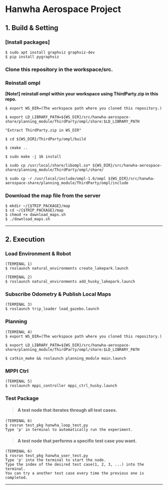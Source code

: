 # Hanwha Aerospace Project

## 1. Build & Setting

### [Install packages]

    $ sudo apt install graphviz graphviz-dev
    $ pip install pygraphviz


### Clone this repository in the workspace/src.

### Reinstall ompl
**[Note!] reinstall ompl within your workspace using ThirdParty.zip in this repo.**

    $ export WS_DIR=(The workspace path where you cloned this repository.)
    
    $ export LD_LIBRARY_PATH=${WS_DIR}/src/hanwha-aerospace-share/planning_module/ThirdParty/ompl/share:$LD_LIBRARY_PATH
    
    "Extract ThirdParty.zip in WS_DIR"

    $ cd ${WS_DIR}/ThirdParty/ompl/build

    $ cmake ..

    $ sudo make -j 16 install

    $ sudo cp /usr/local/share/libompl.so* ${WS_DIR}/src/hanwha-aerospace-share/planning_module/ThirdParty/ompl/share/ 

    $ sudo cp -r /usr/local/include/ompl-1.6/ompl ${WS_DIR}/src/hanwha-aerospace-share/planning_module/ThirdParty/ompl/include

### Download the map file from the server
    $ mkdir ~/{$TRIP_PACKAGE}/map
    $ cd ~/{$TRIP_PACKAGE}/map
    $ chmod +x download_maps.sh
    $ ./download_maps.sh

-----------------------

## 2. Execution

### Load Environment & Robot 
    (TERMINAL 1)
    $ roslaunch natural_environments create_lakepark.launch
    
    (TERMINAL 2)
    $ roslaunch natural_environments add_husky_lakepark.launch

### Subscribe Odometry & Publish Local Maps
    (TERMINAL 3)
    $ roslaunch trip_loader load_gazebo.launch


### Planning
    (TERMINAL 4)
    $ export WS_DIR=(The workspace path where you cloned this repository.)

    $ export LD_LIBRARY_PATH=${WS_DIR}/src/hanwha-aerospace-share/planning_module/ThirdParty/ompl/share:$LD_LIBRARY_PATH

    $ catkin_make && roslaunch planning_module main.launch

### MPPI Ctrl
    (TERMINAL 5)
    $ roslaunch mppi_controller mppi_ctrl_husky.launch


### Test Package

> #### A test node that iterates through all test cases. 
    (TERMINAL 6)
    $ rosrun test_pkg hanwha_loop_test.py
    Type 'p' in terminal to automatically run the experiment.
    
> #### A test node that performs a specific test case you want.
    (TERMINAL 6)
    $ rosrun test_pkg hanwha_user_test.py
    Type 'p' into the terminal to start the node.
    Type the index of the desired test case(1, 2, 3, ...) into the terminal.
    You can try a another test case every time the previous one is completed.

-----------------------




